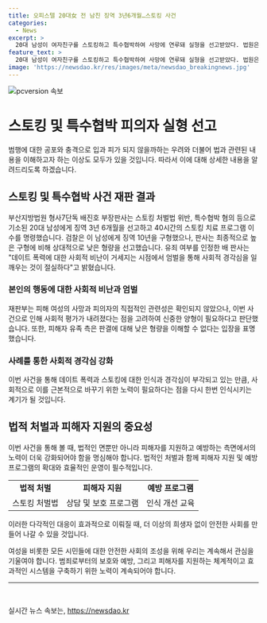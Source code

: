 ```yaml
---
title: 오피스텔 20대女 전 남친 징역 3년6개월…스토킹 사건
categories:
  - News
excerpt: >
  20대 남성이 여자친구를 스토킹하고 특수협박하여 사망에 연루돼 실형을 선고받았다. 법원은 데이트 폭력에 대한 사회적 비난을 감안해 징역 3년 6개월을 선고하고 스토킹 치료 프로그램 이수를 명령했다. 낮은 형량에 대해 유족은 불만을 표시하며 교제폭력 문제에 대한 사회적 우려를 거론했다.
feature_text: >
  20대 남성이 여자친구를 스토킹하고 특수협박하여 사망에 연루돼 실형을 선고받았다. 법원은 데이트 폭력에 대한 사회적 비난을 감안해 징역 3년 6개월을 선고하고 스토킹 치료 프로그램 이수를 명령했다. 낮은 형량에 대해 유족은 불만을 표시하며 교제폭력 문제에 대한 사회적 우려를 거론했다.
image: 'https://newsdao.kr/res/images/meta/newsdao_breakingnews.jpg'
---
```


<p><img src="https://newsdao.kr/res/images/meta/newsdao_breakingnews.jpg" alt="pcversion 속보" /></p>

<h1>스토킹 및 특수협박 피의자 실형 선고</h1>

<p>범행에 대한 공포와 충격으로 입과 피가 되지 않을까하는 우려와 더불어 법과 관련된 내용을 이해하고자 하는 이상도 모두가 있을 것입니다. 따라서 이에 대해 상세한 내용을 알려드리도록 하겠습니다.</p>

<h2 data-ke-size="size26">스토킹 및 특수협박 사건 재판 결과</h2>

<p data-ke-size="size16">부산지방법원 형사7단독 배진호 부장판사는 스토킹 처벌법 위반, 특수협박 혐의 등으로 기소된 20대 남성에게 징역 3년 6개월을 선고하고 40시간의 스토킹 치료 프로그램 이수를 명령했습니다. 검찰은 이 남성에게 징역 10년을 구형했으나, 판사는 최종적으로 높은 구형에 비해 상대적으로 낮은 형량을 선고했습니다. 유죄 여부를 인정한 배 판사는 "데이트 폭력에 대한 사회적 비난이 거세지는 시점에서 엄벌을 통해 사회적 경각심을 일깨우는 것이 절실하다"고 밝혔습니다.</p>

<h3>본인의 행동에 대한 사회적 비난과 엄벌</h3>

<p data-ke-size="size16">재판부는 피해 여성의 사망과 피의자의 직접적인 관련성은 확인되지 않았으나, 이번 사건으로 인해 사회적 평가가 내려졌다는 점을 고려하여 신중한 양형이 필요하다고 판단했습니다. 또한, 피해자 유족 측은 판결에 대해 낮은 형량을 이해할 수 없다는 입장을 표명했습니다.</p>

<h3>사례를 통한 사회적 경각심 강화</h3>

<p data-ke-size="size16">이번 사건을 통해 데이트 폭력과 스토킹에 대한 인식과 경각심이 부각되고 있는 만큼, 사회적으로 이를 근본적으로 바꾸기 위한 노력이 필요하다는 점을 다시 한번 인식시키는 계기가 될 것입니다.</p>

<h2 data-ke-size="size26">법적 처벌과 피해자 지원의 중요성</h2>

<p data-ke-size="size16">이번 사건을 통해 볼 때, 법적인 면뿐만 아니라 피해자를 지원하고 예방하는 측면에서의 노력이 더욱 강화되어야 함을 명심해야 합니다. 법적인 처벌과 함께 피해자 지원 및 예방 프로그램의 확대와 효율적인 운영이 필수적입니다.</p>

<table>
    <tr>
        <td style="text-align: center; height: 17px;"><b>법적 처벌</b></td>
        <td style="text-align: center; height: 17px;"><b>피해자 지원</b></td>
        <td style="text-align: center; height: 17px;"><b>예방 프로그램</b></td>
    </tr>
    <tr>
        <td style="text-align: center; height: 17px;">스토킹 처벌법</td>
        <td style="text-align: center; height: 17px;">상담 및 보호 프로그램</td>
        <td style="text-align: center; height: 17px;">인식 개선 교육</td>
    </tr>
</table>

<p data-ke-size="size16">이러한 다각적인 대응이 효과적으로 이뤄질 때, 더 이상의 희생자 없이 안전한 사회를 만들어 나갈 수 있을 것입니다.</p>

<p data-ke-size="size16">여성을 비롯한 모든 시민들에 대한 안전한 사회의 조성을 위해 우리는 계속해서 관심을 기울여야 합니다. 범죄로부터의 보호와 예방, 그리고 피해자를 지원하는 체계적이고 효과적인 시스템을 구축하기 위한 노력이 계속되어야 합니다.</p>

<hr>

<p data-ke-size="size16">&nbsp;</p>
실시간 뉴스 속보는, <a href="https://newsdao.kr" rel="dofollow">https://newsdao.kr</a>


